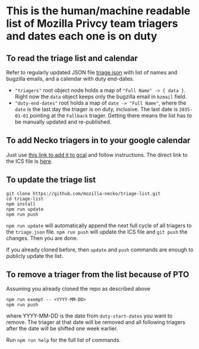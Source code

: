 # This is the human/machine readable list of Mozilla Privcy team triagers and dates each one is on duty

## To read the triage list and calendar
 Refer to regularly updated JSON file [triage.json](https://mozilla.github.io/privacy-triage/triage.json) with list of names and bugzilla emails, and a calendar with duty end-dates.
- `"triagers"` root object node holds a map of `"Full Name" -> { data }`.  Right now the `data` object keeps only the bugzilla email in `bzmail` field.
- `"duty-end-dates"` root holds a map of `date -> "Full Name"`, where the `date` is the last day the triager is on duty, inclusive.  The last date is `2035-01-01` pointing at the `Fallback` triager.  Getting there means the list has to be manually updated and re-published.

## To add Necko triagers in to your google calendar
Just use [this link to add it to gcal](https://calendar.google.com/calendar/r?cid=http://mozilla-necko.github.io/triage-list/necko-triage.ics) and follow instructions.  The direct link to the ICS file is [here](https://mozilla-necko.github.io/triage-list/necko-triage.ics).

## To update the triage list
```
git clone https://github.com/mozilla-necko/triage-list.git
cd triage-list
npm install
npm run update
npm run push
```

`npm run update` will automatically append the next full cycle of all triagers to the `triage.json` file.  `npm run push` will update the ICS file and `git push` the changes.  Then you are done.

If you already cloned before, then `update` and `push` commands are enough to publicly update the list.

## To remove a triager from the list because of PTO
Assuming you already cloned the repo as described above
```
npm run exempt -- <YYYY-MM-DD>
npm run push
```
where YYYY-MM-DD is the date from `duty-start-dates` you want to remove.  The triager at that date will be removed and all following triagers after the date will be shifted one week earlier.

Run `npm run help` for the full list of commands.
